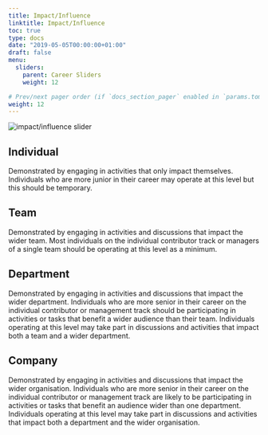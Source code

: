 ```yaml
---
title: Impact/Influence
linktitle: Impact/Influence
toc: true
type: docs
date: "2019-05-05T00:00:00+01:00"
draft: false
menu:
  sliders:
    parent: Career Sliders
    weight: 12

# Prev/next pager order (if `docs_section_pager` enabled in `params.toml`)
weight: 12
---
```


![impact/influence slider](../impact-slider.svg)

## Individual

Demonstrated by engaging in activities that only impact themselves. Individuals who are more junior in their career may operate at this level but this should be temporary.

## Team

Demonstrated by engaging in activities and discussions that impact the wider team. Most individuals on the individual contributor track or managers of a single team should be operating at this level as a minimum.

## Department

Demonstrated by engaging in activities and discussions that impact the wider department. Individuals who are more senior in their career on the individual contributor or management track should be participating in activities or tasks that benefit a wider audience than their team. Individuals operating at this level may take part in discussions and activities that impact both a team and a wider department.

## Company

Demonstrated by engaging in activities and discussions that impact the wider organisation. Individuals who are more senior in their career on the individual contributor or management track are likely to be participating in activities or tasks that benefit an audience wider than one department. Individuals operating at this level may take part in discussions and activities that impact both a department and the wider organisation.
